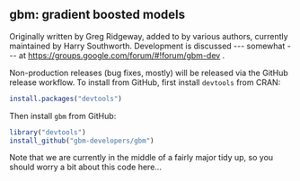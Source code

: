 gbm: gradient boosted models
----------------------------

Originally written by Greg Ridgeway, added to by various authors,
currently maintained by Harry Southworth.  Development is discussed
--- somewhat --- at https://groups.google.com/forum/#!forum/gbm-dev .

Non-production releases (bug fixes, mostly) will be released via the GitHub
release workflow. To install from GitHub, first install `devtools` from CRAN:

```R
install.packages("devtools")
```

Then install `gbm` from GitHub:

```R
library("devtools")
install_github("gbm-developers/gbm")
```

Note that we are currently in the middle of a fairly major tidy up, so
you should worry a bit about this code here...